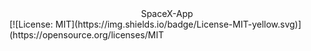 <div align="center">SpaceX-App</div>
[![License: MIT](https://img.shields.io/badge/License-MIT-yellow.svg)](https://opensource.org/licenses/MIT